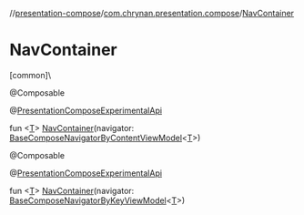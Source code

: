 //[presentation-compose](../../index.md)/[com.chrynan.presentation.compose](index.md)/[NavContainer](-nav-container.md)

# NavContainer

[common]\

@Composable

@[PresentationComposeExperimentalApi](-presentation-compose-experimental-api/index.md)

fun &lt;[T](-nav-container.md)&gt; [NavContainer](-nav-container.md)(navigator: [BaseComposeNavigatorByContentViewModel](-base-compose-navigator-by-content-view-model/index.md)&lt;[T](-nav-container.md)&gt;)

@Composable

@[PresentationComposeExperimentalApi](-presentation-compose-experimental-api/index.md)

fun &lt;[T](-nav-container.md)&gt; [NavContainer](-nav-container.md)(navigator: [BaseComposeNavigatorByKeyViewModel](-base-compose-navigator-by-key-view-model/index.md)&lt;[T](-nav-container.md)&gt;)
